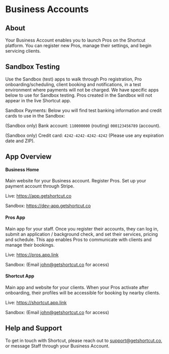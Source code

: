 # Business Accounts


## About

Your Business Account enables you to launch Pros on the Shortcut platform. You can register new Pros, manage their settings, and begin servicing clients.


## Sandbox Testing

Use the Sandbox (test) apps to walk through Pro registration, Pro onboarding/scheduling, client booking and notifications, in a test environment where payments will not be charged. We have specific apps below to use for Sandbox testing. Pros created in the Sandbox will not appear in the live Shortcut app.

Sandbox Payments: Below you will find test banking information and credit cards to use in the Sandbox:

(Sandbox only) Bank account: `110000000` (routing)	`000123456789` (account).

(Sandbox only) Credit card: `4242-4242-4242-4242` (Please use any expiration date and ZIP).


## App Overview

#### Business Home
Main website for your Business account. Register Pros. Set up your payment account through Stripe.

Live: https://app.getshortcut.co

Sandbox: https://dev-app.getshortcut.co


#### Pros App
Main app for your staff. Once you register their accounts, they can log in, submit an application / background check, and set their services, pricing and schedule. This app enables Pros to communicate with clients and manage their bookings.

Live: https://pros.app.link

Sandbox: (Email john@getshortcut.co for access)


#### Shortcut App
Main app and website for your clients. When your Pros activate after onboarding, their profiles will be accessible for booking by nearby clients.

Live: https://shortcut.app.link

Sandbox: (Email john@getshortcut.co for access)


## Help and Support

To get in touch with Shortcut, please reach out to support@getshortcut.co, or message Staff through your Business Account.
